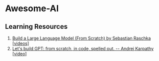 # Awesome-AI

## Learning Resources



1. [Build a Large Language Model (From Scratch) by Sebastian Raschka [videos]](https://www.youtube.com/watch?v=yAcWnfsZhzo&list=PLTKMiZHVd_2IIEsoJrWACkIxLRdfMlw11&ab_channel=SebastianRaschka)
2. [Let's build GPT: from scratch, in code, spelled out. -- Andrej Karpathy [video]](https://www.youtube.com/watch?v=kCc8FmEb1nY&ab_channel=AndrejKarpathy)
